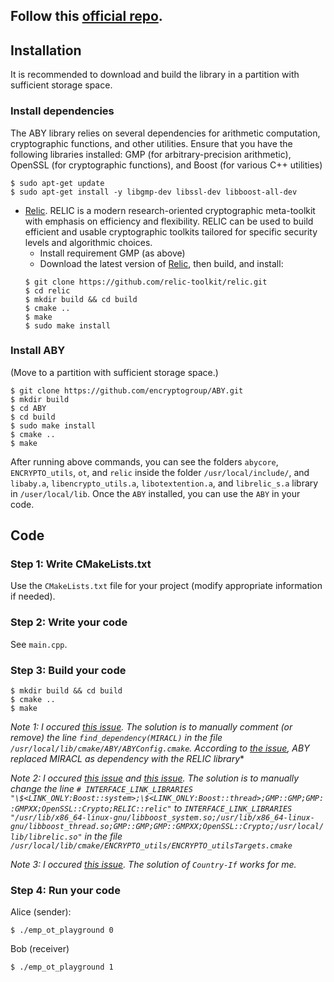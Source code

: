 ## Follow this [official repo](https://github.com/encryptogroup/ABY).


## Installation
It is recommended to download and build the library in a partition with sufficient storage space.

### Install dependencies
The ABY library relies on several dependencies for arithmetic computation, cryptographic functions, and other utilities. Ensure that you have the following libraries installed: GMP (for arbitrary-precision arithmetic), OpenSSL (for cryptographic functions), and Boost (for various C++ utilities)

```
$ sudo apt-get update
$ sudo apt-get install -y libgmp-dev libssl-dev libboost-all-dev
```

- [Relic](https://github.com/relic-toolkit/relic). RELIC is a modern research-oriented cryptographic meta-toolkit with emphasis on efficiency and flexibility. RELIC can be used to build efficient and usable cryptographic toolkits tailored for specific security levels and algorithmic choices.
    - Install requirement GMP (as above)
    - Download the latest version of [Relic](https://github.com/relic-toolkit/relic), then build, and install:
    ```
    $ git clone https://github.com/relic-toolkit/relic.git
    $ cd relic
    $ mkdir build && cd build
    $ cmake ..
    $ make
    $ sudo make install
    ```

<!-- You can stop installing dependencies here and proceed to the next section, which is installing ABY. There’s no need to install `Relic`, `ENCRYPTO_utils`, or `OTExtension` manually. Doing so may result in unexpected errors.

- [Relic](https://github.com/relic-toolkit/relic). RELIC is a modern research-oriented cryptographic meta-toolkit with emphasis on efficiency and flexibility. RELIC can be used to build efficient and usable cryptographic toolkits tailored for specific security levels and algorithmic choices.
    - Install requirement GMP (as above)
    - Download the latest version of [Relic](https://github.com/relic-toolkit/relic), then build, and install:
    ```
    $ git clone https://github.com/relic-toolkit/relic.git
    $ cd relic
    $ mkdir build && cd build
    $ cmake ..
    $ make
    $ sudo make install
    ```

- [ENCRYPTO_utils](https://github.com/encryptogroup/ENCRYPTO_utils).  ENCRYPTO_utils is a crypto and networking utils used for ABY and OTExtension.
    - Install requirements [Relic](https://github.com/relic-toolkit/relic) and Boost (as above).
    - Download [ENCRYPTO_utils](https://github.com/encryptogroup/ENCRYPTO_utils), then build, and install:
    ```
    $ git clone --recursive https://github.com/encryptogroup/ENCRYPTO_utils.git
    $ cd ENCRYPTO_utils
    $ mkdir build && cd build
    $ cmake ..
    $ make
    $ sudo make install
    ```
    *Note 1: in my case, I had to manually add `#include <cstdlib>` in the header file `/src/ENCRYPTO_utils/channel.h`. Otherwise, it raised an error related to `malloc` and `free` functions.

- [OTExtension](https://github.com/encryptogroup/OTExtension). OTExtension is a C++ OT extension implementation.
    - Install requirements GMP, OpenSSL, and Boost (as above).
    - Download [OTExtension](https://github.com/encryptogroup/OTExtension), then build, and install:
    ```
    $ git clone https://github.com/encryptogroup/OTExtension.git
    $ cd ENCRYPTO_utils
    $ mkdir build && cd build
    $ cmake ..
    $ make
    $ sudo make install
    ```
    *Note that: according to `WeiViming`'s aswer for [this issue](https://github.com/encryptogroup/OTExtension/issues/32), we should not install `ENCRYPTO_utils` by ourselves before installing `OTExtension`.* -->

### Install ABY
(Move to a partition with sufficient storage space.)
```
$ git clone https://github.com/encryptogroup/ABY.git
$ mkdir build
$ cd ABY
$ cd build
$ sudo make install
$ cmake ..
$ make
```

<!-- *Note 1: You may had to manually add `#include <cstdlib>` in the header file `ABY/extern/ENCRYPTO_utils/src/ENCRYPTO_utils/channel.h`. Otherwise, it raised an error related to `malloc` and `free` functions. Should we install `OTExtension` and `ENCRYPTO_utils` libraries before installing `ABY`?* -->

<!-- *Note 3: You may occur [this issue](https://github.com/encryptogroup/ABY/issues/145). One solution is to manually change the line `# INTERFACE_LINK_LIBRARIES "\$<LINK_ONLY:Boost::system>;\$<LINK_ONLY:Boost::thread>;GMP::GMP;GMP::GMPXX;OpenSSL::Crypto;RELIC::relic"` to `INTERFACE_LINK_LIBRARIES "/usr/lib/x86_64-linux-gnu/libboost_system.so;/usr/lib/x86_64-linux-gnu/libboost_thread.so;GMP::GMP;GMP::GMPXX;OpenSSL::Crypto;/usr/local/lib/librelic.so"` in the file `/usr/local/lib/cmake/ABY/ABYTargets.cmake`* -->

After running above commands, you can see the folders `abycore`, `ENCRYPTO_utils`, `ot`, and `relic` inside the folder `/usr/local/include/`, and `libaby.a`, `libencrypto_utils.a`, `libotextention.a`, and `librelic_s.a` library in `/user/local/lib`. Once the `ABY` installed, you can use the `ABY` in your code.

## Code
### Step 1: Write CMakeLists.txt
Use the `CMakeLists.txt` file for your project (modify appropriate information if needed).

### Step 2: Write your code
See `main.cpp`. 

### Step 3: Build your code
```
$ mkdir build && cd build
$ cmake ..
$ make
```

*Note 1: I occured [this issue](https://github.com/encryptogroup/ABY/issues/151). The solution is to manually comment (or remove) the line `find_dependency(MIRACL)` in the file `/usr/local/lib/cmake/ABY/ABYConfig.cmake`. According to [the issue](https://github.com/encryptogroup/ABY/issues/151), ABY replaced MIRACL as dependency with the RELIC library**

*Note 2: I occured [this issue](https://github.com/encryptogroup/ABY/pull/135) and [this issue](https://github.com/encryptogroup/ABY/issues/145). The solution is to manually change the line `# INTERFACE_LINK_LIBRARIES "\$<LINK_ONLY:Boost::system>;\$<LINK_ONLY:Boost::thread>;GMP::GMP;GMP::GMPXX;OpenSSL::Crypto;RELIC::relic"` to `INTERFACE_LINK_LIBRARIES "/usr/lib/x86_64-linux-gnu/libboost_system.so;/usr/lib/x86_64-linux-gnu/libboost_thread.so;GMP::GMP;GMP::GMPXX;OpenSSL::Crypto;/usr/local/lib/librelic.so"` in the file `/usr/local/lib/cmake/ENCRYPTO_utils/ENCRYPTO_utilsTargets.cmake`*

*Note 3: I occured [this issue](https://github.com/encryptogroup/ABY/issues/197). The solution of `Country-If` works for me.*

### Step 4: Run your code
Alice (sender):
```
$ ./emp_ot_playground 0
```
Bob (receiver)
```
$ ./emp_ot_playground 1
```
